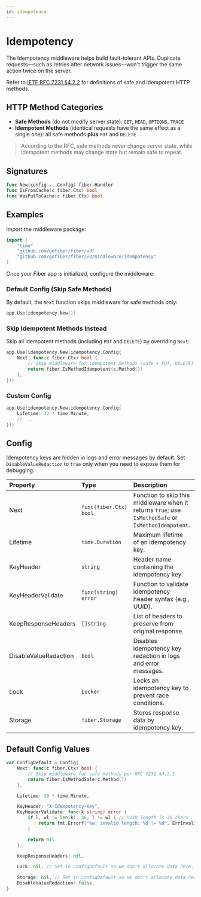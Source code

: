 ```yaml
---
id: idempotency
---
```


# Idempotency

The Idempotency middleware helps build fault-tolerant APIs. Duplicate requests—such as retries after network issues—won't trigger the same action twice on the server.

Refer to [IETF RFC 7231 §4.2.2](https://tools.ietf.org/html/rfc7231#section-4.2.2) for definitions of safe and idempotent HTTP methods.

## HTTP Method Categories

* **Safe Methods** (do not modify server state): `GET`, `HEAD`, `OPTIONS`, `TRACE`
* **Idempotent Methods** (identical requests have the same effect as a single one): all safe methods **plus** `PUT` and `DELETE`

> According to the RFC, safe methods never change server state, while idempotent methods may change state but remain safe to repeat.

## Signatures

```go
func New(config ...Config) fiber.Handler
func IsFromCache(c fiber.Ctx) bool
func WasPutToCache(c fiber.Ctx) bool
```

## Examples

Import the middleware package:

```go
import (
    "time"
    "github.com/gofiber/fiber/v3"
    "github.com/gofiber/fiber/v3/middleware/idempotency"
)
```

Once your Fiber app is initialized, configure the middleware:

### Default Config (Skip **Safe** Methods)

By default, the `Next` function skips middleware for safe methods only:

```go
app.Use(idempotency.New())
```

### Skip **Idempotent** Methods Instead

Skip all idempotent methods (including `PUT` and `DELETE`) by overriding `Next`:

```go
app.Use(idempotency.New(idempotency.Config{
    Next: func(c fiber.Ctx) bool {
        // Skip middleware for idempotent methods (safe + PUT, DELETE)
        return fiber.IsMethodIdempotent(c.Method())
    },
}))
```

### Custom Config

```go
app.Use(idempotency.New(idempotency.Config{
    Lifetime: 42 * time.Minute,
    // ...
}))
```

## Config

Idempotency keys are hidden in logs and error messages by default. Set `DisableValueRedaction` to `true` only when you need to expose them for debugging.

| Property              | Type                    | Description                                                                                          | Default                                                            |
|:----------------------|:------------------------|:-----------------------------------------------------------------------------------------------------|:-------------------------------------------------------------------|
| Next                  | `func(fiber.Ctx) bool`  | Function to skip this middleware when it returns `true`; use `IsMethodSafe` or `IsMethodIdempotent`. | `func(c fiber.Ctx) bool { return fiber.IsMethodSafe(c.Method()) }` |
| Lifetime              | `time.Duration`         | Maximum lifetime of an idempotency key.                                                              | `30 * time.Minute`                                                 |
| KeyHeader             | `string`                | Header name containing the idempotency key.                                                          | `"X-Idempotency-Key"`                                              |
| KeyHeaderValidate     | `func(string) error`    | Function to validate idempotency header syntax (e.g., UUID).                                         | UUID length check (`36` characters)                                |
| KeepResponseHeaders   | `[]string`              | List of headers to preserve from original response.                                                  | `nil` (keep all headers)                                           |
| DisableValueRedaction | `bool`                  | Disables idempotency key redaction in logs and error messages.                                       | `false`                                                            |
| Lock                  | `Locker`                | Locks an idempotency key to prevent race conditions.                                                 | In-memory locker                                                   |
| Storage               | `fiber.Storage`         | Stores response data by idempotency key.                                                             | In-memory storage                                                  |

## Default Config Values

```go
var ConfigDefault = Config{
    Next: func(c fiber.Ctx) bool {
        // Skip middleware for safe methods per RFC 7231 §4.2.2
        return fiber.IsMethodSafe(c.Method())
    },

    Lifetime: 30 * time.Minute,

    KeyHeader: "X-Idempotency-Key",
    KeyHeaderValidate: func(k string) error {
        if l, wl := len(k), 36; l != wl { // UUID length is 36 chars
            return fmt.Errorf("%w: invalid length: %d != %d", ErrInvalidIdempotencyKey, l, wl)
        }

        return nil
    },

    KeepResponseHeaders: nil,

    Lock: nil, // Set in configDefault so we don't allocate data here.

    Storage: nil, // Set in configDefault so we don't allocate data here.
    DisableValueRedaction: false,
}
```

